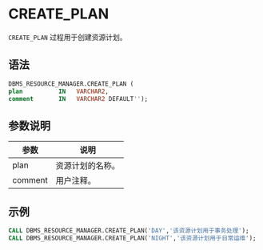 # CREATE_PLAN 

`CREATE_PLAN` 过程用于创建资源计划。

## 语法 

```sql
DBMS_RESOURCE_MANAGER.CREATE_PLAN (
plan          IN   VARCHAR2, 
comment       IN   VARCHAR2 DEFAULT'');
```

## 参数说明 

|   参数    |    说明    |
|---------|----------|
| plan    | 资源计划的名称。 |
| comment | 用户注释。    |


## 示例 

```sql
CALL DBMS_RESOURCE_MANAGER.CREATE_PLAN('DAY','该资源计划用于事务处理');
CALL DBMS_RESOURCE_MANAGER.CREATE_PLAN('NIGHT','该资源计划用于日常运维');
```